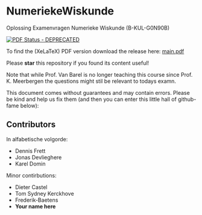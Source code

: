 NumeriekeWiskunde
=================

Oplossing Examenvragen Numerieke Wiskunde (B-KUL-G0N90B)

[![PDF Status - DEPRECATED](https://www.sharelatex.com/github/repos/KULeuven-CS/NumeriekeWiskunde/builds/latest/badge.svg)](https://www.sharelatex.com/github/repos/KULeuven-CS/NumeriekeWiskunde/builds/latest/output.pdf)

To find the (XeLaTeX) PDF version download the release here: [main.pdf](https://github.com/KULeuven-CS/Numerieke-Wiskunde/releases/tag/XeLaTeX)

Please **star** this repository if you found its content useful!

Note that while Prof. Van Barel is no longer teaching this course since Prof. K. Meerbergen the questions might stil be relevant to todays examn.

This document comes without guarantees and may contain errors. Please be kind and help us fix them (and then you can enter this little hall of github-fame below):

## Contributors

In alfabetische volgorde:

  - Dennis Frett
  - Jonas Devlieghere
  - Karel Domin
  
Minor contirbutions:
  - Dieter Castel
  - Tom Sydney Kerckhove
  - Frederik-Baetens
  - **Your name here**
  

